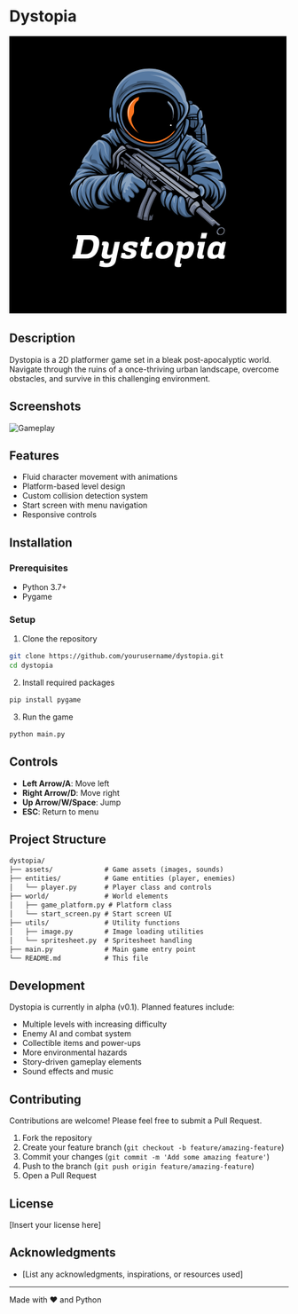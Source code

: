 # Dystopia

![Game Logo](game/assets/logo.png)

## Description
Dystopia is a 2D platformer game set in a bleak post-apocalyptic world. Navigate through the ruins of a once-thriving urban landscape, overcome obstacles, and survive in this challenging environment.

## Screenshots
![Gameplay](game/assets/demo.gif)

## Features
- Fluid character movement with animations
- Platform-based level design
- Custom collision detection system
- Start screen with menu navigation
- Responsive controls

## Installation

### Prerequisites
- Python 3.7+
- Pygame

### Setup
1. Clone the repository
```bash
git clone https://github.com/yourusername/dystopia.git
cd dystopia
```

2. Install required packages
```bash
pip install pygame
```

3. Run the game
```bash
python main.py
```

## Controls
- **Left Arrow/A**: Move left
- **Right Arrow/D**: Move right
- **Up Arrow/W/Space**: Jump
- **ESC**: Return to menu

## Project Structure
```
dystopia/
├── assets/             # Game assets (images, sounds)
├── entities/           # Game entities (player, enemies)
│   └── player.py       # Player class and controls
├── world/              # World elements
│   ├── game_platform.py # Platform class
│   └── start_screen.py # Start screen UI
├── utils/              # Utility functions
│   ├── image.py        # Image loading utilities
│   └── spritesheet.py  # Spritesheet handling
├── main.py             # Main game entry point
└── README.md           # This file
```

## Development
Dystopia is currently in alpha (v0.1). Planned features include:
- Multiple levels with increasing difficulty
- Enemy AI and combat system
- Collectible items and power-ups
- More environmental hazards
- Story-driven gameplay elements
- Sound effects and music

## Contributing
Contributions are welcome! Please feel free to submit a Pull Request.

1. Fork the repository
2. Create your feature branch (`git checkout -b feature/amazing-feature`)
3. Commit your changes (`git commit -m 'Add some amazing feature'`)
4. Push to the branch (`git push origin feature/amazing-feature`)
5. Open a Pull Request

## License
[Insert your license here]

## Acknowledgments
- [List any acknowledgments, inspirations, or resources used]

---

Made with ❤️ and Python
